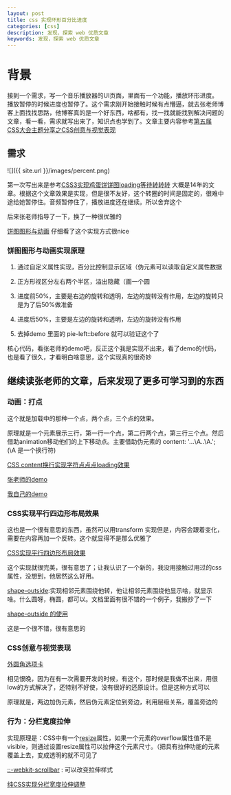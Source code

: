 ```yaml
---
layout: post
title: css 实现环形百分比进度
categories: [css]
description: 发现，探索 web 优质文章
keywords: 发现，探索 web 优质文章
---
```


# 背景
接到一个需求，写一个音乐播放器的UI页面，里面有一个功能，播放环形进度。播放暂停的时候进度也暂停了。这个需求刚开始接触时候有点懵逼，就去张老师博客上面找找思路，他博客真的是一个好东西，啥都有，找一找就能找到解决问题的文章，看一看，需求就写出来了，知识点也学到了。文章主要内容参考[第五届CSS大会主题分享之CSS创意与视觉表现](https://www.zhangxinxu.com/wordpress/2019/06/cssconf-css-idea/)

## 需求
![]({{ site.url }}/images/percent.png)

第一次写出来是参考[CSS3实现鸡蛋饼饼图loading等待转转转](https://www.zhangxinxu.com/wordpress/2014/04/css3-pie-loading-waiting-animation/) 大概是14年的文章。根据这个文章效果是实现，但是很不友好，这个转圈的时间是固定的，很难中途给她暂停住。音频暂停住了，播放进度还在继续。所以舍弃这个

后来张老师指导了一下，换了一种很优雅的

[饼图图形与动画](https://www.zhangxinxu.com/study/201903/css-idea/animation-pie.php?aside=0) 仔细看了这个实现方式很nice

### 饼图图形与动画实现原理
1. 通过自定义属性实现，百分比控制显示区域（伪元素可以读取自定义属性数据


2. 正方形视区分左右两个半区，溢出隐藏（画一个圆

3. 进度前50%，主要是右边的旋转和透明，左边的旋转没有作用，左边的旋转只是为了后50%做准备

4. 进度后50%，主要是左边的旋转和透明，左边的旋转没有作用

5. 去掉demo 里面的 pie-left::before 就可以验证这个了

核心代码，看张老师的demo吧，反正这个我是实现不出来，看了demo的代码，也是看了很久，才看明白啥意思，这个实现真的很奇妙

## 继续读张老师的文章，后来发现了更多可学习到的东西

### 动画：打点
这个就是加载中的那种一个点，两个点，三个点的效果。

原理就是一个元素展示三行，第一行一个点，第二行两个点，第三行三个点。然后借助animation移动他们的上下移动点。主要借助伪元素的 content: '...\A..\A.';(\A 是一个换行符)

[CSS content换行实现字符点点点loading效果](https://www.zhangxinxu.com/wordpress/2016/11/css-content-pre-animation-character-loading/)

[张老师的demo](https://www.zhangxinxu.com/study/201611/animation-content-dot-dot-dot-wait.html)

[我自己的demo](https://codepen.io/qingchuang/pen/jOMovWm)

### CSS实现平行四边形布局效果

这也是一个很有意思的东西，虽然可以用transform 实现但是，内容会跟着变化，需要在内容再加一个反转。这个就显得不是那么优雅了

[CSS实现平行四边形布局效果](https://www.zhangxinxu.com/wordpress/2019/04/css-parallelogram-layout/)

这个实现就很完美，很有意思了；让我认识了一个新的，我没用接触过用过的css 属性，没想到，他居然这么好用。


[shape-outside](https://developer.mozilla.org/zh-CN/docs/Web/CSS/shape-outside):实现相邻元素围绕他转，他让相邻元素围绕他显示啥，就显示啥。什么圆呀，椭圆，都可以。文档里面有很不错的一个例子，我搬抄了一下


[shape-outside 的使用](https://codepen.io/qingchuang/pen/MWjdqoV)

这是一个很不错，很有意思的

### CSS创意与视觉表现
[外圆角选项卡](https://www.zhangxinxu.com/study/201903/css-idea/shape-hollow.php?aside=0&kind=3)


相见恨晚，因为在有一次需要开发的时候，有这个，那时候是我做不出来，用很low的方式解决了，还特别不好使，没有很好的还原设计。但是这种方式可以

原理就是，两边加伪元素，然后伪元素定位到旁边，利用层级关系，覆盖旁边的

### 行为：分栏宽度拉伸

实现原理是：CSS中有一个[resize](https://developer.mozilla.org/zh-CN/docs/Web/CSS/resize)属性，如果一个元素的overflow属性值不是visible，则通过设置resize属性可以拉伸这个元素尺寸。（把具有拉伸功能的元素覆盖上去，变成透明的就不可见了

[::-webkit-scrollbar](https://developer.mozilla.org/en-US/docs/Web/CSS/::-webkit-scrollbar) : 可以改变拉伸样式


[纯CSS实现分栏宽度拉伸调整](https://www.zhangxinxu.com/study/201903/css-idea/behavior-stretch.php?aside=0)






